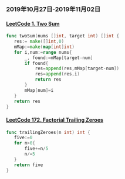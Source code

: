 ﻿### 2019年10月27日-2019年11月02日

 #### [LeetCode 1. Two Sum](https://leetcode-cn.com/problems/two-sum/)
 ``` go
func twoSum(nums []int, target int) []int {
    res:= make([]int,0)
    mMap:=make(map[int]int)
    for i,num:=range nums{
        _, found:=mMap[target-num]
        if found{
            res=append(res,mMap[target-num]) 
            res=append(res,i)
            return res
        }
        mMap[num]=i
    }
    return res
}
 ```

 #### [LeetCode 172. Factorial Trailing Zeroes](https://leetcode-cn.com/problems/factorial-trailing-zeroes/)

 ``` go
func trailingZeroes(n int) int {
    five:=0
    for n>0{
        five+=n/5
        n/=5
    }
    return five
}
 ```